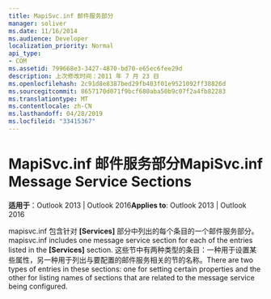 ```yaml
---
title: MapiSvc.inf 邮件服务部分
manager: soliver
ms.date: 11/16/2014
ms.audience: Developer
localization_priority: Normal
api_type:
- COM
ms.assetid: 799668e3-3427-4870-bd70-e65ec6fee29d
description: 上次修改时间：2011 年 7 月 23 日
ms.openlocfilehash: 2c91d8e8387bed29fb403f01e9521092ff38826d
ms.sourcegitcommit: 8657170d071f9bcf680aba50b9c07f2a4fb82283
ms.translationtype: MT
ms.contentlocale: zh-CN
ms.lasthandoff: 04/28/2019
ms.locfileid: "33415367"
---
```

# <a name="mapisvcinf-message-service-sections"></a><span data-ttu-id="58178-103">MapiSvc.inf 邮件服务部分</span><span class="sxs-lookup"><span data-stu-id="58178-103">MapiSvc.inf Message Service Sections</span></span>

  
  
<span data-ttu-id="58178-104">**适用于**：Outlook 2013 | Outlook 2016</span><span class="sxs-lookup"><span data-stu-id="58178-104">**Applies to**: Outlook 2013 | Outlook 2016</span></span> 
  
<span data-ttu-id="58178-105">mapisvc.inf 包含针对 **[Services]** 部分中列出的每个条目的一个邮件服务部分。</span><span class="sxs-lookup"><span data-stu-id="58178-105">mapisvc.inf includes one message service section for each of the entries listed in the **[Services]** section.</span></span> <span data-ttu-id="58178-106">这些节中有两种类型的条目：一种用于设置某些属性，另一种用于列出与要配置的邮件服务相关的节的名称。</span><span class="sxs-lookup"><span data-stu-id="58178-106">There are two types of entries in these sections: one for setting certain properties and the other for listing names of sections that are related to the message service being configured.</span></span> 
  

